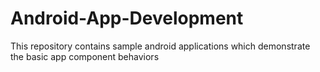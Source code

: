 # Android-App-Development
This repository contains sample android applications which demonstrate the basic app component behaviors
